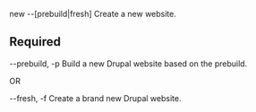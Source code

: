 new --[prebuild|fresh]
  Create a new website.

  Required
  --------------------------------------------------------------------------------------------------
  --prebuild, -p                  Build a new Drupal website based on the prebuild.

  OR

  --fresh, -f                     Create a brand new Drupal website.
